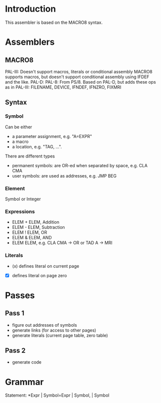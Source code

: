 # Introduction
This assembler is based on the MACRO8 syntax.

# Assemblers
## MACRO8
PAL-III: Doesn't support macros, literals or conditional assembly
MACRO8 supports macros, but doesn't support conditional assembly using IFDEF and the like.
PAL-D:
PAL-8: From PS/8. Based on PAL-D, but adds these ops as in PAL-III: FILENAME, DEVICE, IFNDEF, IFNZRO, FIXMRI

## Syntax
### Symbol
Can be either
* a parameter assignment, e.g. "A=EXPR"
* a macro
* a location, e.g. "TAG, ...".

There are different types
* permanent symbols: are OR-ed when separated by space, e.g. CLA CMA
* user symbols: are used as addresses, e.g. JMP BEG

### Element
Symbol or Integer

### Expressions
* ELEM + ELEM, Addition
* ELEM - ELEM, Subtraction
* ELEM ! ELEM, OR
* ELEM & ELEM, AND
* ELEM ELEM, e.g. CLA CMA -> OR or TAD A -> MRI

### Literals
* (x) defines literal on current page
* [x] defines literal on page zero

# Passes
## Pass 1
* figure out addresses of symbols
* generate links (for access to other pages)
* generate literals (current page table, zero table)

## Pass 2
* generate code

# Grammar
Statement: *Expr | Symbol=Expr | Symbol, | Symbol
